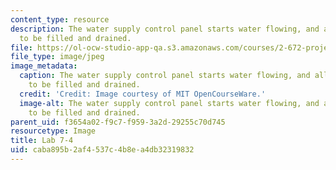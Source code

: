 ```yaml
---
content_type: resource
description: The water supply control panel starts water flowing, and allows the system
  to be filled and drained.
file: https://ol-ocw-studio-app-qa.s3.amazonaws.com/courses/2-672-project-laboratory-spring-2009/caba895b2af4537c4b8ea4db32319832_lab7-4.jpg
file_type: image/jpeg
image_metadata:
  caption: The water supply control panel starts water flowing, and allows the system
    to be filled and drained.
  credit: 'Credit: Image courtesy of MIT OpenCourseWare.'
  image-alt: The water supply control panel starts water flowing, and allows the system
    to be filled and drained.
parent_uid: f3654a02-f9c7-f959-3a2d-29255c70d745
resourcetype: Image
title: Lab 7-4
uid: caba895b-2af4-537c-4b8e-a4db32319832
---
```

